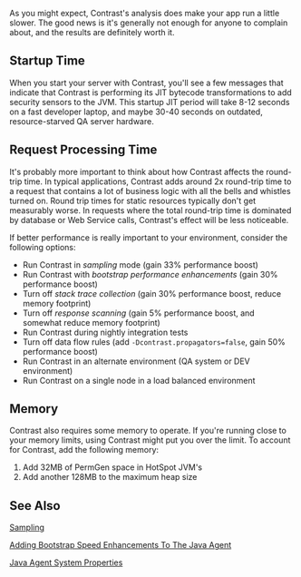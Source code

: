 <!--
title: "How Does The Java Agent Affect App Performance?"
description: "Tips to improve app performance with the Java agent"
tags: "troubleshoot java agent performance latency startup"
-->

As you might expect, Contrast's analysis does make your app run a little slower. The good news is it's generally not enough for anyone to complain about, and the results are definitely worth it.


## Startup Time

When you start your server with Contrast, you'll see a few messages that indicate that Contrast is performing its JIT bytecode transformations to add security sensors to the JVM. This startup JIT period will take 8-12 seconds on a fast developer laptop, and maybe 30-40 seconds on outdated, resource-starved QA server hardware.


## Request Processing Time

It's probably more important to think about how Contrast affects the round-trip time. In typical applications, Contrast adds around 2x round-trip time to a request that contains a lot of business logic with all the bells and whistles turned on. Round trip times for static resources typically don't get measurably worse. In requests where the total round-trip time is dominated by database or Web Service calls, Contrast's effect will be less noticeable.

If better performance is really important to your environment, consider the following options:

* Run Contrast in *sampling* mode (gain 33% performance boost)
* Run Contrast with *bootstrap performance enhancements* (gain 30% performance boost)
* Turn off *stack trace collection* (gain 30% performance boost, reduce memory footprint)
* Turn off *response scanning* (gain 5% performance boost, and somewhat reduce memory footprint)
* Run Contrast during nightly integration tests
* Turn off data flow rules (add ```-Dcontrast.propagators=false```, gain 50% performance boost)
* Run Contrast in an alternate environment (QA system or DEV environment)
* Run Contrast on a single node in a load balanced environment


## Memory

Contrast also requires some memory to operate. If you're running close to your memory limits, using Contrast might put you over the limit. To account for Contrast, add the following memory:

1. Add 32MB of PermGen space in HotSpot JVM's
2. Add another 128MB to the maximum heap size


## See Also

[Sampling](user_tsfaq.html#sample)

[Adding Bootstrap Speed Enhancements To The Java Agent](user_javaconfig.html#bootstrap)

[Java Agent System Properties](user_javaconfig.html#props2)
